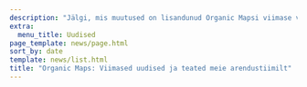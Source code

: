 ```yaml
---
description: "Jälgi, mis muutused on lisandunud Organic Mapsi viimase versiooniga, mida on meil uudist ning millest põnevast teavitab arendustiim"
extra:
  menu_title: Uudised
page_template: news/page.html
sort_by: date
template: news/list.html
title: "Organic Maps: Viimased uudised ja teated meie arendustiimilt"
---
```

